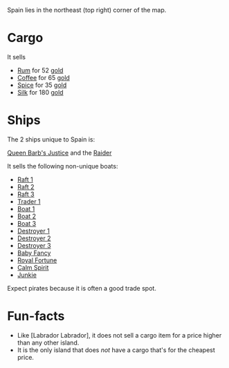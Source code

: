 
Spain lies in the northeast (top right) corner of the map.

# Cargo 
It sells 
- [Rum](/cargo/rum.md) for 52 [gold](/gold.md)
- [Coffee](/cargo/coffee.md) for 65 [gold](/gold.md)
- [Spice](/cargo/spice.md) for 35 [gold](/gold.md)
- [Silk](/cargo/silk.md) for 180 [gold](/gold.md)

# Ships

The 2 ships unique to Spain is: 

[Queen Barb's Justice](/ships/qbj.md) and the [Raider](/ships/raider.md)

It sells the following non-unique boats:

* [Raft 1](/ships/raft1.md)
* [Raft 2](/ships/raft2.md)
* [Raft 3](/ships/raft3.md)
* [Trader 1](/ships/traders/trader1.md)
* [Boat 1](/ships/boat1.md)
* [Boat 2](/ships/boat2.md)
* [Boat 3](/ships/boat3.md)
* [Destroyer 1](/ships/destroyer1.md)
* [Destroyer 2](/ships/destroyer2.md)
* [Destroyer 3](/ships/destroyer3.md)
* [Baby Fancy](/ships/babyfancy.md)
* [Royal Fortune](/ships/royalfortune.md)
* [Calm Spirit](/ships/calmspirit.md)
* [Junkie](/ships/junkie.md)

Expect pirates because it is often a good trade spot.

# Fun-facts
- Like [Labrador Labrador], it does not sell a cargo item for a price higher than any other island.
- It is the only island that does *not* have a cargo that's for the cheapest price.

